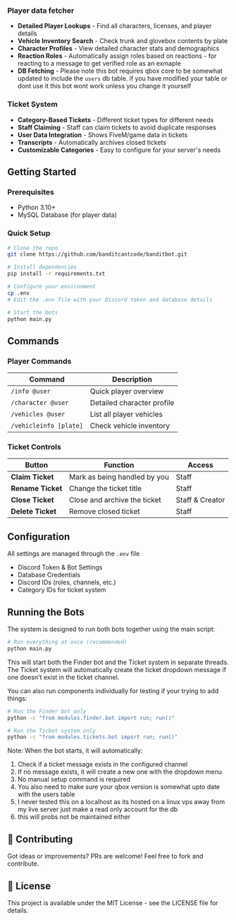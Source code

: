 ### Player data fetcher
- **Detailed Player Lookups** - Find all characters, licenses, and player details
- **Vehicle Inventory Search** - Check trunk and glovebox contents by plate
- **Character Profiles** - View detailed character stats and demographics
- **Reaction Roles** - Automatically assign roles based on reactions - for reacting to a message to get verified role as an exmaple 
- **DB Fetching** - Please note this bot requires qbox core to be somewhat updated to include the `users` db table. if you have modified your table or dont use it this bot wont work unless you change it yourself

### Ticket System
- **Category-Based Tickets** - Different ticket types for different needs
- **Staff Claiming** - Staff can claim tickets to avoid duplicate responses
- **User Data Integration** - Shows FiveM/game data in tickets
- **Transcripts** - Automatically archives closed tickets
- **Customizable Categories** - Easy to configure for your server's needs

## Getting Started

### Prerequisites
- Python 3.10+
- MySQL Database (for player data)

### Quick Setup
```bash
# Clone the repo
git clone https://github.com/banditcantcode/banditbot.git

# Install dependencies
pip install -r requirements.txt

# Configure your environment
cp .env
# Edit the .env file with your Discord token and database details

# Start the bots
python main.py
```

## Commands

### Player Commands
| Command | Description |
|---------|-------------|
| `/info @user` | Quick player overview |
| `/character @user` | Detailed character profile |
| `/vehicles @user` | List all player vehicles |
| `/vehicleinfo [plate]` | Check vehicle inventory |

### Ticket Controls
| Button | Function | Access |
|--------|----------|--------|
|  **Claim Ticket** | Mark as being handled by you | Staff |
|  **Rename Ticket** | Change the ticket title | Staff |
|  **Close Ticket** | Close and archive the ticket | Staff & Creator |
|  **Delete Ticket** | Remove closed ticket | Staff |

## Configuration

All settings are managed through the `.env` file 

- Discord Token & Bot Settings
- Database Credentials
- Discord IDs (roles, channels, etc.)
- Category IDs for ticket system

## Running the Bots

The system is designed to run both bots together using the main script:

```bash
# Run everything at once (recommended)
python main.py
```

This will start both the Finder bot and the Ticket system in separate threads. The Ticket system will automatically create the ticket dropdown message if one doesn't exist in the ticket channel.

You can also run components individually for testing if your trying to add things:

```bash
# Run the Finder bot only
python -c "from modules.finder.bot import run; run()"

# Run the Ticket system only
python -c "from modules.tickets.bot import run; run()"
```

Note: When the bot  starts, it will automatically:
1. Check if a ticket message exists in the configured channel
2. If no message exists, it will create a new one with the dropdown menu
3. No manual setup command is required
4. You also need to make sure your qbox version is somewhat upto date with the users table
5. I never tested this on a localhost as its hosted on a linux vps away from my live server just make a read only account for the db
6. this will probs not be maintained either

## 🤝 Contributing

Got ideas or improvements? PRs are welcome! Feel free to fork and contribute.

## 📜 License

This project is available under the MIT License - see the LICENSE file for details.
